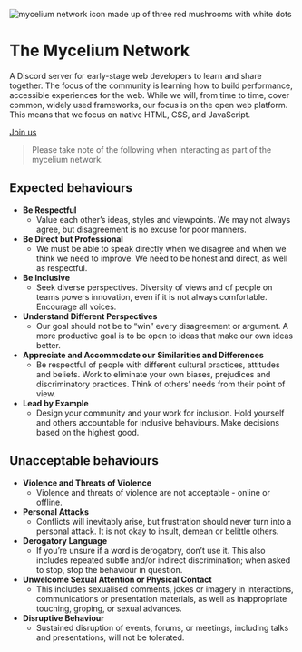 ![mycelium network icon made up of three red mushrooms with white dots](https://user-images.githubusercontent.com/10350960/163036734-1c622f64-b411-4acb-8ae5-eac3264605d7.png)

# The Mycelium Network

A Discord server for early-stage web developers to learn and share together. The focus of the community is learning how to build performance, accessible experiences for the web. While we will, from time to time, cover common, widely used frameworks, our focus is on the open web platform. This means that we focus on native HTML, CSS, and JavaScript.

[Join us](https://discord.gg/6MrjtEmDgr)

> Please take note of the following when interacting as part of the mycelium network.

## Expected behaviours

- **Be Respectful**
  - Value each other’s ideas, styles and viewpoints. We may not always agree, but disagreement is no excuse for poor manners.
- **Be Direct but Professional**
  - We must be able to speak directly when we disagree and when we think we need to improve. We need to be honest and direct, as well as respectful.
- **Be Inclusive**
  - Seek diverse perspectives. Diversity of views and of people on teams powers innovation, even if it is not always comfortable. Encourage all voices.
- **Understand Different Perspectives**
  - Our goal should not be to “win” every disagreement or argument. A more productive goal is to be open to ideas that make our own ideas better.
- **Appreciate and Accommodate our Similarities and Differences**
  - Be respectful of people with different cultural practices, attitudes and beliefs. Work to eliminate your own biases, prejudices and discriminatory practices. Think of others’ needs from their point of view.
- **Lead by Example**
  - Design your community and your work for inclusion. Hold yourself and others accountable for inclusive behaviours. Make decisions based on the highest good.

## Unacceptable behaviours

- **Violence and Threats of Violence**
  - Violence and threats of violence are not acceptable - online or offline.
- **Personal Attacks**
  - Conflicts will inevitably arise, but frustration should never turn into a personal attack. It is not okay to insult, demean or belittle others.
- **Derogatory Language**
  - If you’re unsure if a word is derogatory, don’t use it. This also includes repeated subtle and/or indirect discrimination; when asked to stop, stop the behaviour in question.
- **Unwelcome Sexual Attention or Physical Contact**
  - This includes sexualised comments, jokes or imagery in interactions, communications or presentation materials, as well as inappropriate touching, groping, or sexual advances.
- **Disruptive Behaviour**
  - Sustained disruption of events, forums, or meetings, including talks and presentations, will not be tolerated.

